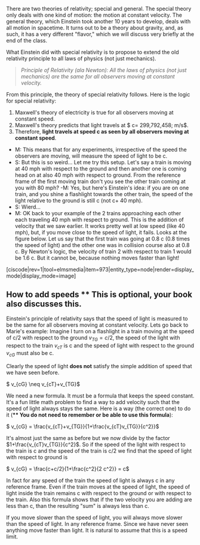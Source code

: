 There are two theories of relativity; special and general. The special theory only deals with one kind of motion: the motion at constant velocity. The general theory, which Einstein took another 10 years to develop, deals with all motion in spacetime. It turns out to be a theory about gravity, and, as such, it has a very different "flavor," which we will discuss very briefly at the end of the class.

What Einstein did with special relativity is to propose to extend the old relativity principle to all laws of physics (not just mechanics).

> _Principle of Relativity (ala Newton): All the laws of physics (not just mechanics) are the same for all observers moving at constant velocity._

From this principle, the theory of special relativity follows. Here is the logic for special relativity: 

1. Maxwell's theory of electricity is true for all observers moving at constant speed.
2. Maxwell's theory predicts that light travels at $ c= 299,792,458\; m/s$.
3. Therefore, **light travels at speed c as seen by all observers moving at constant speed**.

- M: This means that for any experiments, irrespective of the speed the observers are moving, will measure the speed of light to be c.
- S: But this is so weird... Let me try this setup. Let's say a train is moving at 40 mph with respect to the ground and then another one is coming head on at also 40 mph with respect to ground. From the reference frame of the first moving train don't you see the other train coming at you with 80 mph?
-M: Yes, but here's Einstein's idea: if you are on one train, and you shine a flashlight towards the other train, the speed of the light relative to the ground is still c (not c+ 40 mph).
- S: Wierd...
- M: OK back to your example of the 2 trains approaching each other each traveling 40 mph with respect to ground. This is the addition of velocity that we saw earlier. It works pretty well at low speed (like 40 mph), but, if you move close to the speed of light, it fails. Looks at the figure below. Let us say that the first train was going at 0.8 c (0.8 times the speed of light) and the other one was in collision course also at 0.8 c. By Newton's logic, the velocity of train 2 with respect to train 1 would be 1.6 c. But it cannot be, because nothing moves faster than light!

[ciscode|rev=1|tool=elmsmedia|item=973|entity_type=node|render=display_mode|display_mode=image]

## How to add  speeds \*\* This is optional, your book also discusses this.

Einstein's principle of relativity says that the speed of light is measured to be the same for all observers moving at constant velocity. Lets go back to Marie's example: Imagine I turn on a flashlight in a train moving at the speed of c/2 with respect to the ground $v_{TG} = c/2$, the speed of the light with respect to the train $v_{cT}$ is c and the speed of light with respect to the ground $v_{cG}$ must also be c. 

Clearly the speed of light **does not** satisfy the simple addition of speed that we have seen before.

$ v_{cG} \neq v_{cT}+v_{TG}$

We need a new formula. It must be a formula that keeps the speed constant. It's a fun little math problem to find a way to add velocity such that the speed of light always stays the same. Here is a way (the correct one) to do it (**\*\* You do not need to remember or be able to use this formula**):

$ v_{cG} = \frac{v_{cT}+v_{TG}}{1+\frac{v_{cT}v_{TG}}{c^2}}$

It's almost just the same as before but we now divide by the factor $1+\frac{v_{cT}v_{TG}}{c^2}$. So if the speed of the light with respect to the train is c and the speed of the train is c/2 we find that the speed of light with respect to ground is

$ v_{cG} = \frac{c+c/2}{1+\frac{c^2}{2 c^2}} = c$

In fact for any speed of the train the speed of light is always c in any reference frame. Even if the train moves at the speed of light, the speed of light inside the train remains c with respect to the ground or with respect to the train. Also this formula shows that if the two velocity you are adding are less than c, than the resulting "sum" is always less than c.

If you move slower than the speed of light, you will always move slower than the speed of light. In any reference frame. Since we have never seen anything move faster than light. It is natural to assume that this is a speed limit.